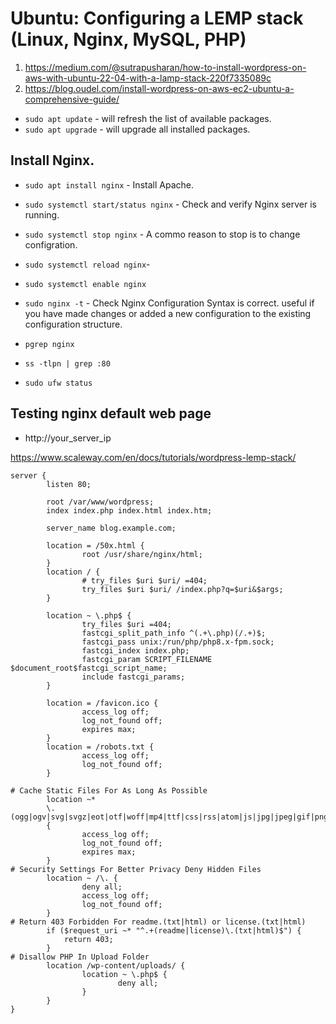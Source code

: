 # Ubuntu: Configuring a LEMP stack (Linux, Nginx, MySQL, PHP)
1. https://medium.com/@sutrapusharan/how-to-install-wordpress-on-aws-with-ubuntu-22-04-with-a-lamp-stack-220f7335089c
2. https://blog.oudel.com/install-wordpress-on-aws-ec2-ubuntu-a-comprehensive-guide/
- `sudo apt update` - will refresh the list of available packages.
- `sudo apt upgrade` - will upgrade all installed packages.

## Install Nginx.
- `sudo apt install nginx` - Install Apache.
- `sudo systemctl start/status nginx` - Check and verify Nginx server is running.
- `sudo systemctl stop nginx` - A commo reason to stop is to change configration.
- `sudo systemctl reload nginx`- 
- `sudo systemctl enable nginx`
- `sudo nginx -t` - Check Nginx Configuration Syntax is correct. useful if you have made changes or added a new configuration to the existing configuration structure.

- `pgrep nginx`
- `ss -tlpn | grep :80`
- `sudo ufw status`

## Testing nginx default web page
-  http://your_server_ip

https://www.scaleway.com/en/docs/tutorials/wordpress-lemp-stack/
```
server {
        listen 80;

        root /var/www/wordpress;
        index index.php index.html index.htm;

        server_name blog.example.com;

        location = /50x.html {
                root /usr/share/nginx/html;
        }
        location / {
                # try_files $uri $uri/ =404;
                try_files $uri $uri/ /index.php?q=$uri&$args;
        }

        location ~ \.php$ {
                try_files $uri =404;
                fastcgi_split_path_info ^(.+\.php)(/.+)$;
                fastcgi_pass unix:/run/php/php8.x-fpm.sock;
                fastcgi_index index.php;
                fastcgi_param SCRIPT_FILENAME $document_root$fastcgi_script_name;
                include fastcgi_params;
        }

        location = /favicon.ico {
                access_log off;
                log_not_found off;
                expires max;
        }
        location = /robots.txt {
                access_log off;
                log_not_found off;
        }

# Cache Static Files For As Long As Possible
        location ~*
        \.(ogg|ogv|svg|svgz|eot|otf|woff|mp4|ttf|css|rss|atom|js|jpg|jpeg|gif|png|ico|zip|tgz|gz|rar|bz2|doc|xls|exe|ppt|tar|mid|midi|wav|bmp|rtf)$
        {
                access_log off;
                log_not_found off;
                expires max;
        }
# Security Settings For Better Privacy Deny Hidden Files
        location ~ /\. {
                deny all;
                access_log off;
                log_not_found off;
        }
# Return 403 Forbidden For readme.(txt|html) or license.(txt|html)
        if ($request_uri ~* "^.+(readme|license)\.(txt|html)$") {
            return 403;
        }
# Disallow PHP In Upload Folder
        location /wp-content/uploads/ {
                location ~ \.php$ {
                        deny all;
                }
        }
}
```